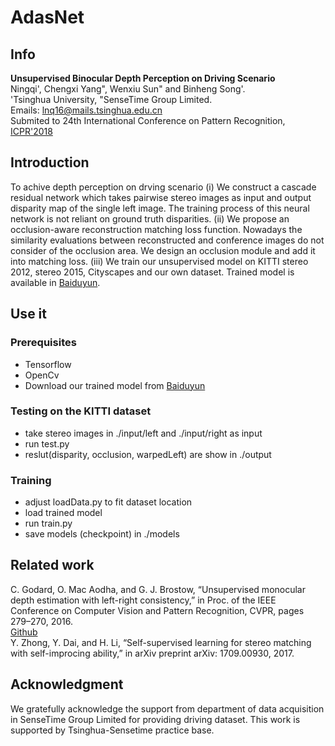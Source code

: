 # AdasNet

## Info
**Unsupervised Binocular Depth Perception on Driving Scenario**<br>
Ningqi', Chengxi Yang", Wenxiu Sun" and Binheng Song'.<br>
'Tsinghua University, "SenseTime Group Limited.<br>
Emails: lnq16@mails.tsinghua.edu.cn<br>
Submited to 24th International Conference on Pattern Recognition, [ICPR'2018](http://www.icpr2018.org/)

## Introduction
To achive depth perception on drving scenario (i) We construct a cascade residual network which takes pairwise stereo images as input and output disparity map of the single left image. The training process of this neural network is not reliant on ground truth disparities. (ii) We propose an occlusion-aware reconstruction matching loss function. Nowadays the similarity evaluations
between reconstructed and conference images do not consider of the occlusion area. We design an occlusion module and add it
into matching loss. (iii) We train our unsupervised model on KITTI stereo 2012, stereo 2015, Cityscapes and our own dataset. Trained model is available in [Baiduyun](https://pan.baidu.com/s/1c1GJzna).

## Use it
### Prerequisites
  - Tensorflow
  - OpenCv
  - Download our trained model from [Baiduyun](https://pan.baidu.com/s/1c1GJzna)

### Testing on the KITTI dataset
  - take stereo images in ./input/left and ./input/right as input
  - run test.py
  - reslut(disparity, occlusion, warpedLeft) are show in ./output 

### Training
  - adjust loadData.py to fit dataset location
  - load trained model
  - run train.py
  - save models (checkpoint) in ./models

## Related work
C. Godard, O. Mac Aodha, and G. J. Brostow, “Unsupervised monocular depth estimation with left-right consistency,” in Proc. of the IEEE Conference on Computer Vision and Pattern Recognition, CVPR, pages 279–270, 2016.<br>
[Github](https://github.com/mrharicot/monodepth)<br>
Y. Zhong, Y. Dai, and H. Li, “Self-supervised learning for stereo matching with self-improcing ability,” in arXiv preprint arXiv: 1709.00930, 2017.

## Acknowledgment
We gratefully acknowledge the support from department of data acquisition in SenseTime Group Limited for providing driving dataset. This work is supported by Tsinghua-Sensetime practice base.
